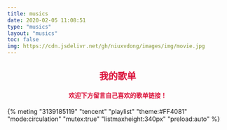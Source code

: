 ```yaml
---
title: musics
date: 2020-02-05 11:08:51
type: "musics"
layout: "musics"
toc: false
img: https://cdn.jsdelivr.net/gh/niuxvdong/images/img/movie.jpg
---
```


<h2 align="center" style="color: crimson">我的歌单</h2>

<h4 align="center" style="color: crimson">欢迎下方留言自己喜欢的歌单链接！</h4>

{% meting "3139185119" "tencent" "playlist" "theme:#FF4081" "mode:circulation" "mutex:true" "listmaxheight:340px" "preload:auto" %}
